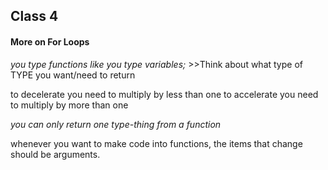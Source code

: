 ## Class 4

#### More on For Loops

_you type functions like you type variables;_ 
    >>Think about what type of TYPE you want/need to return

to decelerate you need to multiply by less than one
to accelerate you need to multiply by more than one

*you can only return one type-thing from a function*

whenever you want to make code into functions, the items that change should be arguments.


